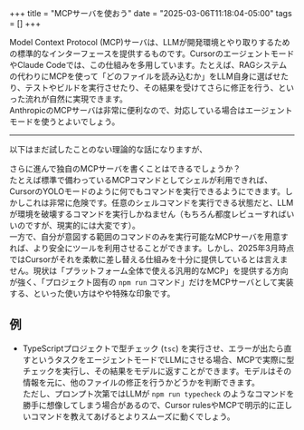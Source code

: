 
+++
title = "MCPサーバを使おう"
date = "2025-03-06T11:18:04-05:00"
tags = []
+++

Model Context Protocol (MCP)サーバは、LLMが開発環境とやり取りするための標準的なインターフェースを提供するものです。CursorのエージェントモードやClaude Codeでは、この仕組みを多用しています。たとえば、RAGシステムの代わりにMCPを使って「どのファイルを読み込むか」をLLM自身に選ばせたり、テストやビルドを実行させたり、その結果を受けてさらに修正を行う、といった流れが自然に実現できます。  
AnthropicのMCPサーバは非常に便利なので、対応している場合はエージェントモードを使うとよいでしょう。

----

以下はまだ試したことのない理論的な話になりますが、

さらに進んで独自のMCPサーバを書くことはできるでしょうか？  
たとえば標準で備わっているMCPコマンドとしてシェルが利用できれば、CursorのYOLOモードのように何でもコマンドを実行できるようにできます。しかしこれは非常に危険です。任意のシェルコマンドを実行できる状態だと、LLMが環境を破壊するコマンドを実行しかねません（もちろん都度レビューすればいいのですが、現実的には大変です）。  
一方で、自分が意図する範囲のコマンドのみを実行可能なMCPサーバを用意すれば、より安全にツールを利用させることができます。しかし、2025年3月時点ではCursorがそれを柔軟に差し替える仕組みを十分に提供しているとは言えません。現状は「プラットフォーム全体で使える汎用的なMCP」を提供する方向が強く、「プロジェクト固有の `npm run` コマンド」だけをMCPサーバとして実装する、といった使い方はやや特殊な印象です。

## 例

- TypeScriptプロジェクトで型チェック (`tsc`) を実行させ、エラーが出たら直すというタスクをエージェントモードでLLMにさせる場合、MCPで実際に型チェックを実行し、その結果をモデルに返すことができます。モデルはその情報を元に、他のファイルの修正を行うかどうかを判断できます。  
  ただし、プロンプト次第ではLLMが `npm run typecheck` のようなコマンドを勝手に想像してしまう場合があるので、Cursor rulesやMCPで明示的に正しいコマンドを教えてあげるとよりスムーズに動くでしょう。

